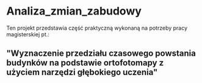 # Analiza_zmian_zabudowy
Ten projekt przedstawia część praktyczną wykonaną na potrzeby pracy magisterskiej pt.: 
## "Wyznaczenie przedziału czasowego powstania budynków na podstawie ortofotomapy z użyciem narzędzi głębokiego uczenia"

